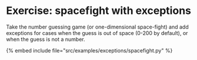 # Exercise: spacefight with exceptions

Take the number guessing game (or one-dimensional space-fight) and add exceptions
for cases when the guess is out of space (0-200 by default), or when the guess is not
a number.

{% embed include file="src/examples/exceptions/spacefight.py" %}


